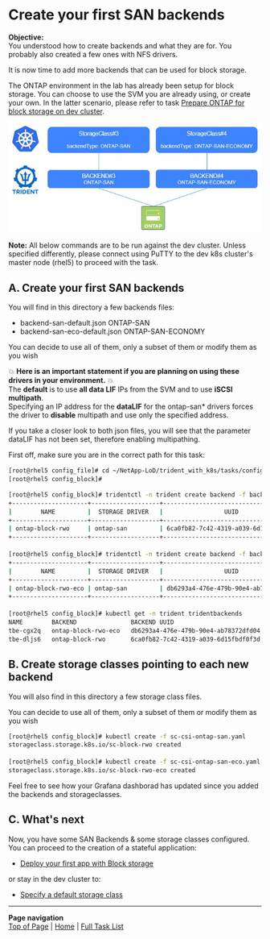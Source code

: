 # Create your first SAN backends

**Objective:**  
You understood how to create backends and what they are for.  You probably also created a few ones with NFS drivers.  

It is now time to add more backends that can be used for block storage.  

The ONTAP environment in the lab has already been setup for block storage. You can choose to use the SVM you are already using, or create your own. In the latter scenario, please refer to  task [Prepare ONTAP for block storage on dev cluster](../../tasks/ontap_block).  

![Configure Block](../../../images/config_block.jpg "Configure Block")

**Note:** All below commands are to be run against the dev cluster. Unless specified differently, please connect using PuTTY to the dev k8s cluster's master node (rhel5) to proceed with the task.  

## A. Create your first SAN backends

You will find in this directory a few backends files:

- backend-san-default.json        ONTAP-SAN
- backend-san-eco-default.json    ONTAP-SAN-ECONOMY  

You can decide to use all of them, only a subset of them or modify them as you wish

:boom: **Here is an important statement if you are planning on using these drivers in your environment.** :boom:  
The **default** is to use **all data LIF** IPs from the SVM and to use **iSCSI multipath**.  
Specifying an IP address for the **dataLIF** for the ontap-san* drivers forces the driver to **disable** multipath and use only the specified address.  

If you take a closer look to both json files, you will see that the parameter dataLIF has not been set, therefore enabling multipathing.  

First off, make sure you are in the correct path for this task:

```bash
[root@rhel5 config_file]# cd ~/NetApp-LoD/trident_with_k8s/tasks/config_block/
[root@rhel5 config_block]#
```

```bash
[root@rhel5 config_block]# tridentctl -n trident create backend -f backend-san-default.json
+---------------------+-------------------+--------------------------------------+--------+---------+
|        NAME         |  STORAGE DRIVER   |                 UUID                 | STATE  | VOLUMES |
+---------------------+-------------------+--------------------------------------+--------+---------+
| ontap-block-rwo     | ontap-san         | 6ca0fb82-7c42-4319-a039-6d15fbdf0f3d | online |       0 |
+---------------------+-------------------+--------------------------------------+--------+---------+

[root@rhel5 config_block]# tridentctl -n trident create backend -f backend-san-eco-default.json
+---------------------+-------------------+--------------------------------------+--------+---------+
|        NAME         |  STORAGE DRIVER   |                 UUID                 | STATE  | VOLUMES |
+---------------------+-------------------+--------------------------------------+--------+---------+
| ontap-block-rwo-eco | ontap-san         | db6293a4-476e-479b-90e4-ab78372dfd04 | online |       0 |
+---------------------+-------------------+--------------------------------------+--------+---------+

[root@rhel5 config_block]# kubectl get -n trident tridentbackends
NAME        BACKEND               BACKEND UUID
tbe-cgx2q   ontap-block-rwo-eco   db6293a4-476e-479b-90e4-ab78372dfd04
tbe-dljs6   ontap-block-rwo       6ca0fb82-7c42-4319-a039-6d15fbdf0f3d
```

## B. Create storage classes pointing to each new backend

You will also find in this directory a few storage class files.

You can decide to use all of them, only a subset of them or modify them as you wish

```bash
[root@rhel5 config_block]# kubectl create -f sc-csi-ontap-san.yaml
storageclass.storage.k8s.io/sc-block-rwo created

[root@rhel5 config_block]# kubectl create -f sc-csi-ontap-san-eco.yaml
storageclass.storage.k8s.io/sc-block-rwo-eco created
```

Feel free to see how your Grafana dashborad has updated since you added the backends and storageclasses.

## C. What's next

Now, you have some SAN Backends & some storage classes configured. You can proceed to the creation of a stateful application:  
- [Deploy your first app with Block storage](../block_app)  

or stay in the dev cluster to:

- [Specify a default storage class](../default_sc)  

---
**Page navigation**  
[Top of Page](#top) | [Home](/README.md) | [Full Task List](/README.md#dev-k8s-cluster-tasks)
